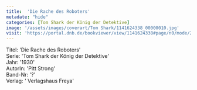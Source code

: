 ```yaml
---
title:  'Die Rache des Roboters'
metadate: "hide"
categories: [Tom Shark der König der Detektive]
image: '/assets/images/coverart/Tom Shark/1141624338_00000010.jpg'
visit: 'https://portal.dnb.de/bookviewer/view/1141624338#page/n0/mode/2up'
---
```

Titel: 'Die Rache des Roboters' <br>
Serie: 'Tom Shark der König der Detektive' <br>
Jahr: '1930' <br>
AutorIn: 'Pitt Strong' <br>
Band-Nr: '?' <br>
Verlag: ' Verlagshaus Freya'
